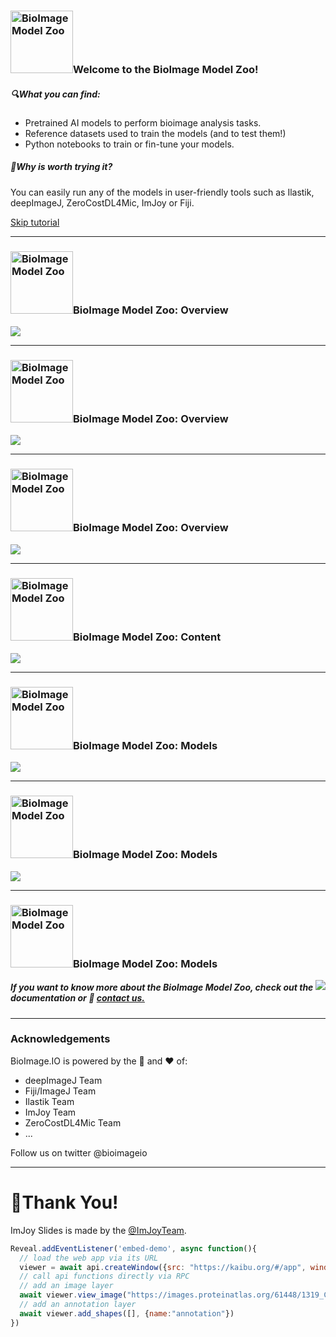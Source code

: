 <!--# <img style="height:80px;" alt="BioImage Model Zoo" src="https://bioimage.io/static/img/bioimage-io-logo-white.svg">
-->
### <img style="height:100px;" alt="BioImage Model Zoo" src="https://bioimage.io/static/img/bioimage-io-icon.svg">Welcome to the BioImage Model Zoo!

##### 🔍What you can find:
* Pretrained AI models to perform bioimage analysis tasks. 
* Reference datasets used to train the models (and to test them!)
* Python notebooks to train or fin-tune your models.

##### 🌟Why is worth trying it? 
You can easily run any of the models in user-friendly tools such as Ilastik, deepImageJ, ZeroCostDL4Mic, ImJoy or Fiji.

<!-- .slide: data-background="black" -->
<a class="button" href="https://bioimage.io/">Skip tutorial</a>

-----
### <img style="height:100px;" alt="BioImage Model Zoo" src="https://bioimage.io/static/img/bioimage-io-icon.svg">BioImage Model Zoo: Overview
<!-- bmz consumer sfotware -->
<img src="https://docs.google.com/drawings/d/e/2PACX-1vQUggA3FQC15eu6xvUYX51PEfqrMbyZud3ujiqXCLEH3F58db23mUEC7Kd2tbKjlfi9cKruwSQuOK18/pub?w=960&amp;h=650">

-----
### <img style="height:100px;" alt="BioImage Model Zoo" src="https://bioimage.io/static/img/bioimage-io-icon.svg">BioImage Model Zoo: Overview
<!-- bmz choose an item -->
<img src="https://docs.google.com/drawings/d/e/2PACX-1vSYLbtzNfkLbv4onJQZqHqKdxzdLv-7rZAyqITrke-tFOSnOzKq6rcg1uqyuNqxV9CccaHW7BeU_jkD/pub?w=960&amp;h=650">

-----
### <img style="height:100px;" alt="BioImage Model Zoo" src="https://bioimage.io/static/img/bioimage-io-icon.svg">BioImage Model Zoo: Overview
<!-- search bar -->
<img src="https://docs.google.com/drawings/d/e/2PACX-1vQR8BUgupQr4cjXYB16ocFkyfUMWlnS8kzNJFfcCaFIfLvCeSsoWEh51bd8KpGOG-iApdxmJXZeGlUW/pub?w=960&amp;h=650">

-----
### <img style="height:100px;" alt="BioImage Model Zoo" src="https://bioimage.io/static/img/bioimage-io-icon.svg">BioImage Model Zoo: Content
<!-- bmz cards -->
<img src="https://docs.google.com/drawings/d/e/2PACX-1vRZ1C-kHXKBo92EjJS2dgUtc09J3rLcPGHWwJucg1oCZ4eDdS7ADoZtiYto4UwHdiHDt3Jya4vmrgFQ/pub?w=906&amp;h=499">

-----

### <img style="height:100px;" alt="BioImage Model Zoo" src="https://bioimage.io/static/img/bioimage-io-icon.svg">BioImage Model Zoo: Models
<!-- bmz model card-->
<img src="https://docs.google.com/drawings/d/e/2PACX-1vSHjIBGVs_DMTM0uBmAFF75kU_o14kBnUX0HpGhvikGHFoNTjmYOPmIHj2-wdBJohCRven7ixGemeYQ/pub?w=960&amp;h=650">

-----
### <img style="height:100px;" alt="BioImage Model Zoo" src="https://bioimage.io/static/img/bioimage-io-icon.svg">BioImage Model Zoo: Models
<!-- download model -->
<img src="https://docs.google.com/drawings/d/e/2PACX-1vR_zA5BFsWdKf0msaksD5QnwN6IYPHzpVosYDKIA8R4Bcs9eO9zvb6NUFYPi5icNzLzmiawzSg8u7a3/pub?w=960&amp;h=650">


-----
### <img style="height:100px;" alt="BioImage Model Zoo" src="https://bioimage.io/static/img/bioimage-io-icon.svg">BioImage Model Zoo: Models
<!-- docuemntation -->
<img src="https://docs.google.com/drawings/d/e/2PACX-1vQvOjOK7thaFDxmqzhsQ0l2O6IAD7nmgjlpaDsEYcZEZ1VcuAUIWAiQ5TtfuiXwog2RaBkhb4Y3AIkU/pub?w=700&amp;h=650"  align="right">

##### If you want to know more about the BioImage Model Zoo, check out the documentation or 📩 <a href="https://oeway.typeform.com/to/K3j2tJt7" target="_blank">contact us.</a>

-----
### Acknowledgements

BioImage.IO is powered by the 🧠 and ❤️ of:
 * deepImageJ Team
 * Fiji/ImageJ Team
 * Ilastik Team
 * ImJoy Team
 * ZeroCostDL4Mic Team
 * ...

Follow us on twitter @bioimageio

-----

# 🙏Thank You!

ImJoy Slides is made by the [@ImJoyTeam](https://twitter.com/imjoyteam).

<!-- startup script  -->
```javascript execute
Reveal.addEventListener('embed-demo', async function(){
  // load the web app via its URL
  viewer = await api.createWindow({src: "https://kaibu.org/#/app", window_id: "kaibu-window"})
  // call api functions directly via RPC
  // add an image layer
  await viewer.view_image("https://images.proteinatlas.org/61448/1319_C10_2_blue_red_green.jpg")
  // add an annotation layer
  await viewer.add_shapes([], {name:"annotation"})
})
```
